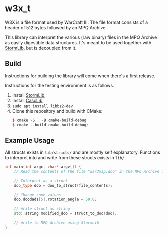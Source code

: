 # w3x\_t

W3X is a file format used by WarCraft III. The file format consists of a header of 512 bytes followed by an MPQ Archive.

This library can interpret the various (raw binary) files in the MPQ Archive as easily digestible data structures. It's meant to be used together with [StormLib](https://github.com/ladislav-zezula/StormLib), but is decoupled from it.

## Build

Instructions for building the library will come when there's a first release.

Instructions for the testing environment is as follows.

1. Install [StormLib](https://github.com/ladislav-zezula/StormLib),
2. Install [CascLib](https://github.com/ladislav-zezula/CascLib),
3. `sudo apt install libbz2-dev` 
4. Clone this repository and build with CMake:
    ```c++
    $ cmake -S . -B cmake-build-debug
    $ cmake --build cmake-build-debug/
    ```

## Example Usage

All structs exists in `lib/structs/` and are mostly self explanatory. Functions to interpret into and write from these structs exists in `lib/`.

```cpp
int main(int argc, char* argv[]) {
    // Read the contents of the file "war3map.doo" in the MPQ Archive into a std::string using StormLib
    
    // Interpret as a struct
    doo_type doo = doo_to_struct(file_contents);
    
    // Change some values
    doo.doodads[5].rotation_angle = 50.0;
    
    // Write struct as string
    std::string modified_doo = struct_to_doo(doo);
    
    // Write to MPQ Archive using StormLib
}
```
